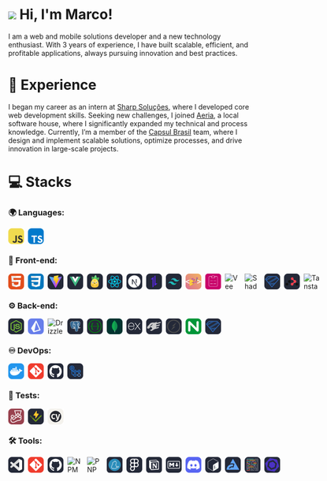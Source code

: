 #  <img src="https://media.giphy.com/media/hvRJCLFzcasrR4ia7z/giphy.gif" width="30" > Hi, I'm Marco!

I am a web and mobile solutions developer and a new technology enthusiast. With 3 years of experience, I have built scalable, efficient, and profitable applications, always pursuing innovation and best practices.

#  💼 Experience

I began my career as an intern at [Sharp Soluções](https://sharpsolucoes.com/), where I developed core web development skills. Seeking new challenges, I joined [Aeria](https://aeria.land/), a local software house, where I significantly expanded my technical and process knowledge. Currently, I’m a member of the [Capsul Brasil](https://capsulbrasil.com.br/) team, where I design and implement scalable solutions, optimize processes, and drive innovation in large-scale projects.

# 💻 Stacks

### 🌍 Languages:

<div style="display: flex; align-items: center; gap: 8px;">
  <img
    src="https://github.com/tandpfun/skill-icons/blob/main/icons/JavaScript.svg?short_path=991e506"
    alt="JS icon"
    width="32"
    height="32"
  />
  <img
    src="https://github.com/tandpfun/skill-icons/blob/main/icons/TypeScript.svg"
    alt="TS Icon"
    width="32"
    height="32"
  />
</div>

### 🎨 Front-end:

<div style="display: flex; align-items: center; gap: 8px;">
  <img
    src="https://raw.githubusercontent.com/tandpfun/skill-icons/main/icons/HTML.svg"
    alt="HTML Icon"
    width="32"
    height="32"
  />
  <img
    src="https://github.com/tandpfun/skill-icons/blob/main/icons/CSS.svg"
    alt="CSS Icon"
    width="32"
    height="32"
  />
  <img
    src="https://github.com/tandpfun/skill-icons/blob/main/icons/Vite-Dark.svg"
    alt="Vite Icon"
    width="32"
    height="32"
  />
  <img
    src="https://github.com/tandpfun/skill-icons/blob/main/icons/VueJS-Dark.svg"
    alt="VueJs Icon"
    width="32"
    height="32"
  />
  <img
    src="https://github.com/tandpfun/skill-icons/blob/main/icons/Pinia-Dark.svg"
    alt="Pinia Icon"
    width="32"
    height="32"
  />
  <img
    src="https://github.com/tandpfun/skill-icons/blob/main/icons/React-Dark.svg"
    alt="React Icon"
    width="32"
    height="32"
  />
  <img
    src="https://github.com/tandpfun/skill-icons/blob/main/icons/NextJS-Dark.svg"
    alt="NextJs Icon"
    width="32"
    height="32"
  />
  <img
    src="https://github.com/jpb06/jpb06/blob/master/icons/Axios-Dark.svg"
    alt="Axios Icon"
    width="32"
    height="32"
  />
  <img
    src="https://github.com/tandpfun/skill-icons/blob/main/icons/TailwindCSS-Dark.svg"
    alt="TailwindCSS Icon"
    width="32"
    height="32"
  />
  <img
    src="https://github.com/tandpfun/skill-icons/blob/main/icons/StyledComponents.svg"
    alt="StyledComponents Icon"
    width="32"
    height="32"
  />
  <img
    src="https://github.com/jpb06/jpb06/blob/master/icons/ReactHookForm-Dark.svg"
    alt="React Hook Form Icon"
    width="32"
    height="32"
  />
  <img
    src="https://raw.githubusercontent.com/logaretm/vee-validate/main/logo.png"
    alt="Vee Validate Icon"
    width="32"
    height="32"
  />
  <img
    src="https://avatars.githubusercontent.com/u/139895814?s=48&v=4"
    alt="ShadcnUI Icon"
    width="32"
    height="32"
  />
  <img
    src="https://github.com/jpb06/jpb06/blob/master/icons/Zod-Dark.svg"
    alt="Zod Icon"
    width="32"
    height="32"
  />
  <img
    src="https://github.com/jpb06/jpb06/blob/master/icons/React-Router-Dark.svg"
    alt="React Router Icon"
    width="32"
    height="32"
  />
  <img
    src="https://tanstack.com/favicon.ico"
    alt="Tanstack Query Icon"
    width="32"
    height="32"
  />
</div>

### ⚙️ Back-end:

<div style="display: flex; align-items: center; gap: 8px;">
  <img
    src="https://github.com/tandpfun/skill-icons/blob/main/icons/NodeJS-Dark.svg"
    alt="Node Icon"
    width="32"
    height="32"
  />
  <img
    src="https://github.com/tandpfun/skill-icons/blob/main/icons/Prisma.svg"
    alt="Prisma Icon"
    width="32"
    height="32"
  />
  <img
    src="https://avatars.githubusercontent.com/u/108468352?s=48&v=4"
    alt="Drizzle ORM Icon"
    width="32"
    height="32"
  />
  <img
    src="https://github.com/tandpfun/skill-icons/blob/main/icons/PostgreSQL-Dark.svg"
    alt="PostgresSQL Icon"
    width="32"
    height="32"
  />
  <img
    src="https://github.com/jpb06/jpb06/blob/master/icons/Swagger-Dark.svg"
    alt="Swagger Icon"
    width="32"
    height="32"
  />
  <img
    src="https://github.com/tandpfun/skill-icons/blob/main/icons/MongoDB.svg"
    alt="MongoDB Icon"
    width="32"
    height="32"
  />
  <img
    src="https://github.com/tandpfun/skill-icons/blob/main/icons/ExpressJS-Dark.svg"
    alt="Express Icon"
    width="32"
    height="32"
  />
  <img
    src="https://github.com/jpb06/jpb06/blob/master/icons/Fastify-Dark.svg"
    alt="Fastfy Icon"
    width="32"
    height="32"
  />
  <img
    src="https://github.com/jpb06/jpb06/blob/master/icons/SocketIO-Dark.svg"
    alt="SocketIO Icon"
    width="32"
    height="32"
  />
  <img
    src="https://github.com/jpb06/jpb06/blob/master/icons/Nginx.svg"
    alt="Nginx Icon"
    width="32"
    height="32"
  />
  <img
    src="https://github.com/jpb06/jpb06/blob/master/icons/Zod-Dark.svg"
    alt="Zod Icon"
    width="32"
    height="32"
  />
</div>

### ♾️ DevOps:

<div style="display: flex; align-items: center; gap: 8px;">
  <img
    src="https://github.com/tandpfun/skill-icons/blob/main/icons/Docker.svg"
    alt="Docker Icon"
    width="32"
    height="32"
  />
  <img
    src="https://github.com/tandpfun/skill-icons/blob/main/icons/Git.svg"
    alt="Git Icon"
    width="32"
    height="32"
  />
  <img
    src="https://github.com/tandpfun/skill-icons/blob/main/icons/Github-Dark.svg"
    alt="Github Icon"
    width="32"
    height="32"
  />
  <img
    src="https://raw.githubusercontent.com/jpb06/jpb06/master/icons/GithubActions-Dark.svg"
    alt="GithubActions Icon"
    width="32"
    height="32"
  />
</div>

### 🤖 Tests:

<div style="display: flex; align-items: center; gap: 8px;">
  <img
    src="https://github.com/tandpfun/skill-icons/blob/main/icons/Jest.svg"
    alt="Jest Icon"
    width="32"
    height="32"
  />
  <img
    src="https://github.com/tandpfun/skill-icons/blob/main/icons/Vitest-Dark.svg"
    alt="Vitest Icon"
    width="32"
    height="32"
  />
  <img
    src="https://github.com/tandpfun/skill-icons/blob/main/icons/Cypress-Light.svg"
    alt="Cypress Icon"
    width="32"
    height="32"
  />
</div>

### 🛠 Tools:

<div style="display: flex; align-items: center; gap: 8px;">
  <img
    src="https://github.com/tandpfun/skill-icons/blob/main/icons/VSCode-Dark.svg"
    alt="VSCode Icon"
    width="32"
    height="32"
  />
  <img
    src="https://github.com/tandpfun/skill-icons/blob/main/icons/Git.svg"
    alt="Git Icon"
    width="32"
    height="32"
  />
  <img
    src="https://github.com/tandpfun/skill-icons/blob/main/icons/Github-Dark.svg"
    alt="Github Icon"
    width="32"
    height="32"
  />
  <img
    src="https://github.com/tandpfun/skill-icons/blob/main/icons/Npm-Dark.svg"
    alt="NPM Icon"
    width="32"
    height="32"
  />
  <img
    src="https://github.com/tandpfun/skill-icons/blob/main/icons/Pnpm-Dark.svg"
    alt="PNPM Icon"
    width="32"
    height="32"
  />
  <img
    src="https://github.com/tandpfun/skill-icons/blob/main/icons/Yarn-Dark.svg"
    alt="Yarn Icon"
    width="32"
    height="32"
  />
  <img
    src="https://github.com/tandpfun/skill-icons/blob/main/icons/Figma-Dark.svg"
    alt="Figma Icon"
    width="32"
    height="32"
  />
  <img
    src="https://github.com/tandpfun/skill-icons/blob/main/icons/Notion-Dark.svg"
    alt="Notion Icon"
    width="32"
    height="32"
  />
  <img
    src="https://github.com/tandpfun/skill-icons/blob/main/icons/Markdown-Dark.svg"
    alt="Markdown Icon"
    width="32"
    height="32"
  />
  <img
    src="https://github.com/tandpfun/skill-icons/blob/main/icons/Discord.svg"
    alt="Discord Icon"
    width="32"
    height="32"
  />
  <img
    src="https://github.com/tandpfun/skill-icons/blob/main/icons/Bash-Dark.svg"
    alt="Bash Icon"
    width="32"
    height="32"
  />
  <img
    src="https://github.com/jpb06/jpb06/blob/master/icons/Biome-Dark.svg"
    alt="BiomeJS Icon"
    width="32"
    height="32"
  />
  <img
    src="https://github.com/jpb06/jpb06/blob/master/icons/Prettier-Dark.svg"
    alt="Prettier Icon"
    width="32"
    height="32"
  />
  <img
    src="https://github.com/jpb06/jpb06/blob/master/icons/Eslint-Dark.svg"
    alt="ESLint Icon"
    width="32"
    height="32"
  />
</div>












  
